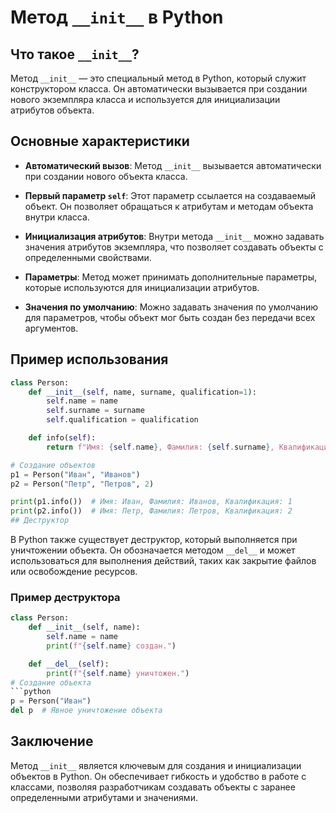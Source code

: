 # Метод `__init__` в Python

## Что такое `__init__`?

Метод `__init__` — это специальный метод в Python, который служит конструктором класса. Он автоматически вызывается при создании нового экземпляра класса и используется для инициализации атрибутов объекта.

## Основные характеристики

- **Автоматический вызов**: Метод `__init__` вызывается автоматически при создании нового объекта класса.
  
- **Первый параметр `self`**: Этот параметр ссылается на создаваемый объект. Он позволяет обращаться к атрибутам и методам объекта внутри класса.

- **Инициализация атрибутов**: Внутри метода `__init__` можно задавать значения атрибутов экземпляра, что позволяет создавать объекты с определенными свойствами.

- **Параметры**: Метод может принимать дополнительные параметры, которые используются для инициализации атрибутов.

- **Значения по умолчанию**: Можно задавать значения по умолчанию для параметров, чтобы объект мог быть создан без передачи всех аргументов.

## Пример использования

```python
class Person:
    def __init__(self, name, surname, qualification=1):
        self.name = name
        self.surname = surname
        self.qualification = qualification

    def info(self):
        return f"Имя: {self.name}, Фамилия: {self.surname}, Квалификация: {self.qualification}"

# Создание объектов
p1 = Person("Иван", "Иванов")
p2 = Person("Петр", "Петров", 2)

print(p1.info())  # Имя: Иван, Фамилия: Иванов, Квалификация: 1
print(p2.info())  # Имя: Петр, Фамилия: Петров, Квалификация: 2
## Деструктор
```
В Python также существует деструктор, который выполняется при уничтожении объекта. Он обозначается методом `__del__` и может использоваться для выполнения действий, таких как закрытие файлов или освобождение ресурсов.
### Пример деструктора

```python
class Person:
    def __init__(self, name):
        self.name = name
        print(f"{self.name} создан.")

    def __del__(self):
        print(f"{self.name} уничтожен.")
# Создание объекта
```python
p = Person("Иван")
del p  # Явное уничтожение объекта
```
## Заключение

Метод `__init__` является ключевым для создания и инициализации объектов в Python. Он обеспечивает гибкость и удобство в работе с классами, позволяя разработчикам создавать объекты с заранее определенными атрибутами и значениями.
